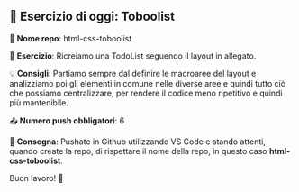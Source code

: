 ## 🎯 Esercizio di oggi: Toboolist

📌 **Nome repo**: html-css-toboolist

📝 **Esercizio**: Ricreiamo una TodoList seguendo il layout in allegato.

💡 **Consigli**: Partiamo sempre dal definire le macroaree del layout e analizziamo poi gli elementi in comune nelle diverse aree e quindi tutto ciò che possiamo centralizzare, per rendere il codice meno ripetitivo e quindi più mantenibile.

📤 **Numero push obbligatori**: 6

🚀 **Consegna**: Pushate in Github utilizzando VS Code e stando attenti, quando create la repo, di rispettare il nome della repo, in questo caso **html-css-toboolist**.

Buon lavoro! 🎯
